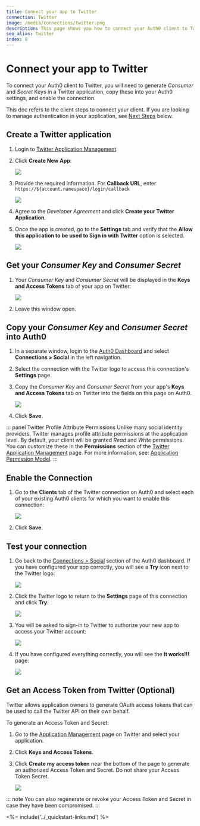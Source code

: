```yaml
---
title: Connect your app to Twitter
connection: Twitter
image: /media/connections/twitter.png
description: This page shows you how to connect your Auth0 client to Twitter. You will need to generate keys, copy these into your Auth0 settings, and enable the connection.
seo_alias: twitter
index: 8
---
```


# Connect your app to Twitter

To connect your Auth0 client to Twitter, you will need to generate *Consumer* and *Secret* Keys in a Twitter application, copy these into your Auth0 settings, and enable the connection.

This doc refers to the client steps to connect your client. If you are looking to manage authentication in your application, see [Next Steps](#next-steps) below.

## Create a Twitter application

1. Login to [Twitter Application Management](https://apps.twitter.com/).

2. Click **Create New App**:

    ![](/media/articles/connections/social/twitter/twitter-api-1.png)

3. Provide the required information. For **Callback URL**, enter `https://${account.namespace}/login/callback`

    ![](/media/articles/connections/social/twitter/twitter-api-2.png)

4. Agree to the *Developer Agreement* and click **Create your Twitter Application**.

5. Once the app is created, go to the **Settings** tab and verify that the **Allow this application to be used to Sign in with Twitter** option is selected.

    ![](/media/articles/connections/social/twitter/twitter-api-3.png)

## Get your *Consumer Key* and *Consumer Secret*

1. Your *Consumer Key* and *Consumer Secret* will be displayed in the **Keys and Access Tokens** tab of your app on Twitter:

    ![](/media/articles/connections/social/twitter/twitter-api-4.png)

2. Leave this window open.

## Copy your *Consumer Key* and *Consumer Secret* into Auth0

1. In a separate window, login to the [Auth0 Dashboard](${manage_url}) and select **Connections > Social** in the left navigation.

2. Select the connection with the Twitter logo to access this connection's **Settings** page.

3. Copy the *Consumer Key* and *Consumer Secret* from your app's **Keys and Access Tokens** tab on Twitter into the fields on this page on Auth0.

    ![](/media/articles/connections/social/twitter/twitter-api-5.png)

4. Click **Save**.

::: panel Twitter Profile Attribute Permissions
Unlike many social identity providers, Twitter manages profile attribute permissions at the application level. By default, your client will be granted *Read* and *Write* permissions. You can customize these in the **Permissions** section of the [Twitter Application Management](https://apps.twitter.com) page. For more information, see: [Application Permission Model](https://dev.twitter.com/oauth/overview/application-permission-model).
:::

## Enable the Connection

1. Go to the **Clients** tab of the Twitter connection on Auth0 and select each of your existing Auth0 clients for which you want to enable this connection:

    ![](/media/articles/connections/social/twitter/twitter-api-6.png)

2. Click **Save**.

## Test your connection

1. Go back to the [Connections > Social](${manage_url}/#/connections/social) section of the Auth0 dashboard. If you have configured your app correctly, you will see a **Try** icon next to the Twitter logo:

    ![](/media/articles/connections/social/twitter/twitter-api-7.png)

2. Click the Twitter logo to return to the **Settings** page of this connection and click **Try**:

    ![](/media/articles/connections/social/twitter/twitter-api-8.png)

3. You will be asked to sign-in to Twitter to authorize your new app to access your Twitter account:

    ![](/media/articles/connections/social/twitter/twitter-api-9.png)

4. If you have configured everything correctly, you will see the **It works!!!** page:

    ![](/media/articles/connections/social/twitter/twitter-api-10.png)

## Get an Access Token from Twitter (Optional)

Twitter allows application owners to generate OAuth access tokens that can be used to call the Twitter API on their own behalf.

To generate an Access Token and Secret:  

1. Go to the [Application Management](https://apps.twitter.com) page on Twitter and select your application.

2. Click **Keys and Access Tokens**.

3. Click **Create my access token** near the bottom of the page to generate an authorized Access Token and Secret. Do not share your Access Token Secret.

    ![](/media/articles/connections/social/twitter/twitter-api-11.png)

::: note
You can also regenerate or revoke your Access Token and Secret in case they have been compromised.
:::

<%= include('../_quickstart-links.md') %>
